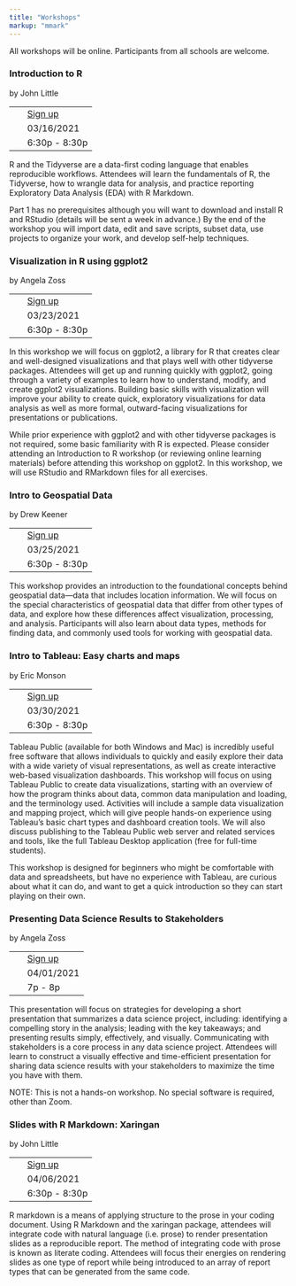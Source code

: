 ```yaml
---
title: "Workshops"
markup: "mmark"
---
```



All workshops will be online. Participants from all schools are welcome. 

### <i class="fas fa-code" style="color:#0E3A53"></i> Introduction to R

by John Little

|                                     |             |
| ------------------------------------|-------------|
| <i class="fas fa-user-plus"></i>    | &nbsp; [Sign up](https://duke.libcal.com/event/7300155) |
| <i class="fas fa-calendar-alt"></i> | &nbsp; 03/16/2021  |
| <i class="fas fa-clock"></i>        | &nbsp; 6:30p - 8:30p    |

R and the Tidyverse are a data-first coding language that enables reproducible workflows. Attendees will learn the fundamentals of R, the Tidyverse, how to wrangle data for analysis, and practice reporting Exploratory Data Analysis (EDA) with R Markdown.

Part 1 has no prerequisites although you will want to download and install R and RStudio (details will be sent a week in advance.) By the end of the workshop you will import data, edit and save scripts, subset data, use projects to organize your work, and develop self-help techniques.  

### <i class="fas fa-code" style="color:#0E3A53"></i> Visualization in R using ggplot2

by Angela Zoss

|                                     |             |
| ------------------------------------|-------------|
| <i class="fas fa-user-plus"></i>    | &nbsp; [Sign up](https://duke.libcal.com/event/7336057) |
| <i class="fas fa-calendar-alt"></i> | &nbsp; 03/23/2021  |
| <i class="fas fa-clock"></i>        | &nbsp; 6:30p - 8:30p    |

In this workshop we will focus on ggplot2, a library for R that creates clear and well-designed visualizations and that plays well with other tidyverse packages. Attendees will get up and running quickly with ggplot2, going through a variety of examples to learn how to understand, modify, and create ggplot2 visualizations. Building basic skills with visualization will improve your ability to create quick, exploratory visualizations for data analysis as well as more formal, outward-facing visualizations for presentations or publications.

While prior experience with ggplot2 and with other tidyverse packages is not required, some basic familiarity with R is expected.  Please consider attending an Introduction to R workshop (or reviewing online learning materials) before attending this workshop on ggplot2. In this workshop, we will use RStudio and RMarkdown files for all exercises.

### <i class="fas fa-code" style="color:#0E3A53"></i> Intro to Geospatial Data

by Drew Keener

|                                     |             |
| ------------------------------------|-------------|
| <i class="fas fa-user-plus"></i>    | &nbsp; [Sign up](https://duke.libcal.com/event/7334214) |
| <i class="fas fa-calendar-alt"></i> | &nbsp; 03/25/2021  |
| <i class="fas fa-clock"></i>        | &nbsp; 6:30p - 8:30p   |


This workshop provides an introduction to the foundational concepts behind geospatial data—data that includes location information. We will focus on the special characteristics of geospatial data that differ from other types of data, and explore how these differences affect visualization, processing, and analysis. Participants will also learn about data types, methods for finding data, and commonly used tools for working with geospatial data.

### <i class="fas fa-code" style="color:#0E3A53"></i> Intro to Tableau: Easy charts and maps

by Eric Monson

|                                     |             |
| ------------------------------------|-------------|
| <i class="fas fa-user-plus"></i>    | &nbsp; [Sign up](https://duke.libcal.com/event/7303023) |
| <i class="fas fa-calendar-alt"></i> | &nbsp; 03/30/2021  |
| <i class="fas fa-clock"></i>        | &nbsp; 6:30p - 8:30p   |

Tableau Public (available for both Windows and Mac) is incredibly useful free software that allows individuals to quickly and easily explore their data with a wide variety of visual representations, as well as create interactive web-based visualization dashboards. This workshop will focus on using Tableau Public to create data visualizations, starting with an overview of how the program thinks about data, common data manipulation and loading, and the terminology used. Activities will include a sample data visualization and mapping project, which will give people hands-on experience using Tableau’s basic chart types and dashboard creation tools. We will also discuss publishing to the Tableau Public web server and related services and tools, like the full Tableau Desktop application (free for full-time students).

This workshop is designed for beginners who might be comfortable with data and spreadsheets, but have no experience with Tableau, are curious about what it can do, and want to get a quick introduction so they can start playing on their own.

### <i class="fas fa-code" style="color:#0E3A53"></i> Presenting Data Science Results to Stakeholders

by Angela Zoss

|                                     |             |
| ------------------------------------|-------------|
| <i class="fas fa-user-plus"></i>    | &nbsp; [Sign up](https://duke.libcal.com/event/7303023) |
| <i class="fas fa-calendar-alt"></i> | &nbsp; 04/01/2021  |
| <i class="fas fa-clock"></i>        | &nbsp; 7p - 8p   |

This presentation will focus on strategies for developing a short presentation that summarizes a data science project, including: identifying a compelling story in the analysis; leading with the key takeaways; and presenting results simply, effectively, and visually. Communicating with stakeholders is a core process in any data science project. Attendees will learn to construct a visually effective and time-efficient presentation for sharing data science results with your stakeholders to maximize the time you have with them.

NOTE:  This is not a hands-on workshop. No special software is required, other than Zoom.


### <i class="fas fa-code" style="color:#0E3A53"></i> Slides with R Markdown: Xaringan

by John Little

|                                     |             |
| ------------------------------------|-------------|
| <i class="fas fa-user-plus"></i>    | &nbsp; [Sign up](https://duke.libcal.com/event/7300231) |
| <i class="fas fa-calendar-alt"></i> | &nbsp; 04/06/2021  |
| <i class="fas fa-clock"></i>        | &nbsp; 6:30p - 8:30p |

 R markdown is a means of applying structure to the prose in your coding document.  Using R Markdown and the xaringan package, attendees will integrate code with natural language (i.e. prose) to render presentation slides as a reproducible report.  The method of integrating code with prose is known as literate coding.  Attendees will focus their energies on rendering slides as one type of report while being introduced to an array of report types that can be generated from the same code.


